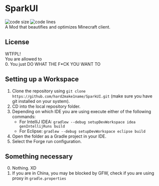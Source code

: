 # SparkUI
![code size](https://img.shields.io/github/languages/code-size/hard2make1name/SparkUI)
![code lines](https://img.shields.io/tokei/lines/github/hard2make1name/SparkUI)  
A Mod that beautifies and optimizes Minecraft client.  

## License
WTFPL!  
You are allowed to  
0. You just DO WHAT THE F*CK YOU WANT TO  

## Setting up a Workspace
1. Clone the repository using `git clone https://github.com/hard2make1name/SparkUI.git` (make sure you have git installed on your system).
2. CD into the local repository folder.
3. Depending on which IDE you are using execute either of the following commands:
    - For IntelliJ IDEA: `gradlew --debug setupDevWorkspace idea genIntellijRuns build`
    - For Eclipse: `gradlew --debug setupDevWorkspace eclipse build`
4. Open the folder as a Gradle project in your IDE.
5. Select the Forge run configuration.

## Something necessary
0. Nothing. XD
1. If you are in China, you may be blocked by GFW, check if you are using proxy in `gradle.properties`

